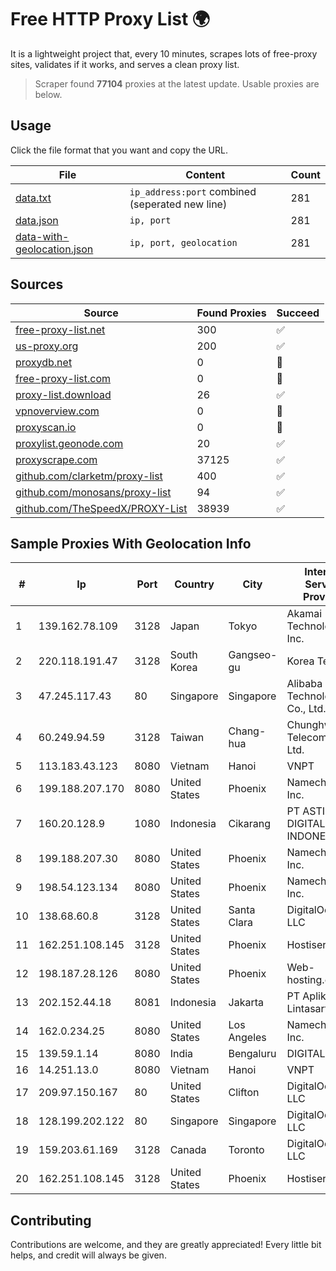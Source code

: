 
# Free HTTP Proxy List 🌍

It is a lightweight project that, every 10 minutes, scrapes lots of free-proxy sites, validates if it works, and serves a clean proxy list.


> Scraper found **77104** proxies at the latest update. Usable proxies are below.

## Usage

Click the file format that you want and copy the URL.


|File|Content|Count|
|----|-------|-----|
|[data.txt](https://raw.githubusercontent.com/themiralay/Proxy-List-World/master/data.txt)|`ip_address:port` combined (seperated new line)|281|
|[data.json](https://raw.githubusercontent.com/themiralay/Proxy-List-World/master/data.json)|`ip, port`|281|
|[data-with-geolocation.json](https://raw.githubusercontent.com/themiralay/Proxy-List-World/master/data-with-geolocation.json)|`ip, port, geolocation`|281|

## Sources

|Source|Found Proxies|Succeed|
|------|-------------|-------|
|[free-proxy-list.net](https://free-proxy-list.net)|300|✅|
|[us-proxy.org](https://www.us-proxy.org)|200|✅|
|[proxydb.net](http://proxydb.net)|0|🚫|
|[free-proxy-list.com](https://free-proxy-list.com/?page=&port=&type%5B%5D=http&type%5B%5D=https&up_time=0&search=Search)|0|🚫|
|[proxy-list.download](https://www.proxy-list.download/HTTP)|26|✅|
|[vpnoverview.com](https://vpnoverview.com/privacy/anonymous-browsing/free-proxy-servers)|0|🚫|
|[proxyscan.io](https://www.proxyscan.io)|0|🚫|
|[proxylist.geonode.com](https://proxylist.geonode.com/api/proxy-list?limit=300&page=1&sort_by=lastChecked&sort_type=desc&protocols=http,https)|20|✅|
|[proxyscrape.com](https://api.proxyscrape.com/v2/?request=displayproxies&protocol=http&timeout=10000&country=all&ssl=all&anonymity=all)|37125|✅|
|[github.com/clarketm/proxy-list](https://raw.githubusercontent.com/clarketm/proxy-list/master/proxy-list-raw.txt)|400|✅|
|[github.com/monosans/proxy-list](https://raw.githubusercontent.com/monosans/proxy-list/main/proxies/http.txt)|94|✅|
|[github.com/TheSpeedX/PROXY-List](https://raw.githubusercontent.com/TheSpeedX/PROXY-List/master/http.txt)|38939|✅|


## Sample Proxies With Geolocation Info

|#|Ip|Port|Country|City|Internet Service Provider|
|-|--|----|-------|----|-------------------------|
|1|139.162.78.109|3128|Japan|Tokyo|Akamai Technologies, Inc.|
|2|220.118.191.47|3128|South Korea|Gangseo-gu|Korea Telecom|
|3|47.245.117.43|80|Singapore|Singapore|Alibaba (US) Technology Co., Ltd.|
|4|60.249.94.59|3128|Taiwan|Chang-hua|Chunghwa Telecom Co., Ltd.|
|5|113.183.43.123|8080|Vietnam|Hanoi|VNPT|
|6|199.188.207.170|8080|United States|Phoenix|Namecheap, Inc.|
|7|160.20.128.9|1080|Indonesia|Cikarang|PT ASTI DIGITAL INDONESIA|
|8|199.188.207.30|8080|United States|Phoenix|Namecheap, Inc.|
|9|198.54.123.134|8080|United States|Phoenix|Namecheap, Inc.|
|10|138.68.60.8|3128|United States|Santa Clara|DigitalOcean, LLC|
|11|162.251.108.145|3128|United States|Phoenix|Hostiserver Ltd|
|12|198.187.28.126|8080|United States|Phoenix|Web-hosting.com|
|13|202.152.44.18|8081|Indonesia|Jakarta|PT Aplikanusa Lintasarta|
|14|162.0.234.25|8080|United States|Los Angeles|Namecheap, Inc.|
|15|139.59.1.14|8080|India|Bengaluru|DIGITALOCEAN|
|16|14.251.13.0|8080|Vietnam|Hanoi|VNPT|
|17|209.97.150.167|80|United States|Clifton|DigitalOcean, LLC|
|18|128.199.202.122|80|Singapore|Singapore|DigitalOcean, LLC|
|19|159.203.61.169|3128|Canada|Toronto|DigitalOcean, LLC|
|20|162.251.108.145|3128|United States|Phoenix|Hostiserver Ltd|



## Contributing

Contributions are welcome, and they are greatly appreciated! Every
little bit helps, and credit will always be given.

